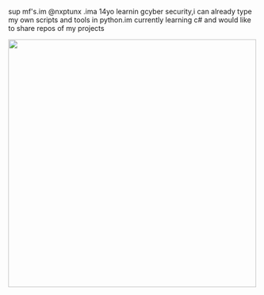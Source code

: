 sup mf's.im @nxptunx .ima 14yo learnin gcyber security,i can already type my own scripts and tools in python.im currently learning c# and would like to share repos of my projects


<img src="[https://media.tenor.com/oaoqS3Z85fQAAAAC/neptune-wave-dyln.gif]" width="500" height="500" />
